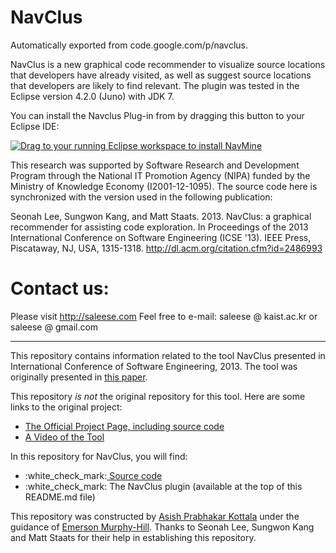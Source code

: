 # NavClus
Automatically exported from code.google.com/p/navclus.

NavClus is a new graphical code recommender to visualize source locations that developers have already visited, as well as suggest source locations that developers are likely to find relevant. The plugin was tested in the Eclipse version 4.2.0 (Juno) with JDK 7.

You can install the Navclus Plug-in from by dragging this button to your Eclipse IDE:

<a href="http://marketplace.eclipse.org/marketplace-client-intro?mpc_install=1475510" class="drag" title="Drag to your running Eclipse workspace to install NavMine"><img src="https://marketplace.eclipse.org/sites/all/themes/solstice/_themes/solstice_marketplace/public/images/btn-install.png" alt="Drag to your running Eclipse workspace to install NavMine" /></a>




This research was supported by Software Research and Development Program through the National IT Promotion Agency (NIPA) funded by the Ministry of Knowledge Economy (I2001-12-1095). The source code here is synchronized with the version used in the following publication:

Seonah Lee, Sungwon Kang, and Matt Staats. 2013. NavClus: a graphical recommender for assisting code exploration. In Proceedings of the 2013 International Conference on Software Engineering (ICSE '13). IEEE Press, Piscataway, NJ, USA, 1315-1318. http://dl.acm.org/citation.cfm?id=2486993

# Contact us:

Please visit http://saleese.com
Feel free to e-mail: saleese @ kaist.ac.kr or saleese @ gmail.com

<hr>
This repository contains information related to the tool NavClus presented in International Conference of Software Engineering, 2013. The tool was originally presented in <a href="http://dl.acm.org/citation.cfm?id=2486993">this paper</a>.

This repository <i>is not</i> the original repository for this tool. Here are some links to the original project:

<ul>
<li><a href="https://github.com/saleese/navclus">The Official Project Page, including source code</a></li>
<li><a href="https://www.youtube.com/watch?v=rbrc5ERyWjQ">A Video of the Tool</a></li>
</ul>


In this repository for NavClus, you will find:

<ul>
<li>:white_check_mark:<a href="https://github.com/SoftwareEngineeringToolDemos/ICSE-2013-NavClus"> Source code </a></li>
<li>:white_check_mark: The NavClus plugin (available at the top of this README.md file)</li>
</ul>

This repository was constructed by <a href="https://github.com/akottal">Asish Prabhakar Kottala</a> under the guidance of <a href="https://github.com/CaptainEmerson">Emerson Murphy-Hill</a>. Thanks to Seonah Lee, Sungwon Kang and Matt Staats for their help in establishing this repository. 
